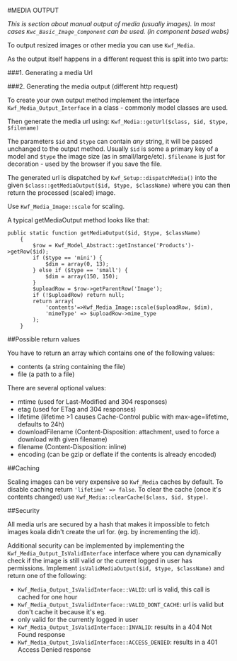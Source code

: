 #MEDIA OUTPUT

_This is section about manual output of media (usually images). 
In most cases `Kwc_Basic_Image_Component` can be used. (in component based webs)_

To output resized images or other media you can use `Kwf_Media`.

As the output itself happens in a different request this is split into two parts:

###1. Generating a media Url

###2. Generating the media output (different http request)

To create your own output method implement the interface `Kwf_Media_Output_Interface` in a class - 
commonly model classes are used.

Then generate the media url using: `Kwf_Media::getUrl($class, $id, $type, $filename)`

The parameters `$id` and `$type` can contain *any* string, it will be passed unchanged to the output method. 
Usually `$id` is some a primary key of a model and `$type` the image size (as in small/large/etc). `$filename` is just for decoration - used by the browser if you save the file.

The generated url is dispatched by `Kwf_Setup::dispatchMedia()` into the given 
`$class::getMediaOutput($id, $type, $className)` where you can then return the processed (scaled) image.

Use `Kwf_Media_Image::scale` for scaling.

A typical getMediaOutput method looks like that:

    public static function getMediaOutput($id, $type, $className)
        {
            $row = Kwf_Model_Abstract::getInstance('Products')->getRow($id);
            if ($type == 'mini') {
                $dim = array(0, 13);
            } else if ($type == 'small') {
                $dim = array(150, 150);
            }
            $uploadRow = $row->getParentRow('Image');
            if (!$uploadRow) return null;
            return array(
                'contents'=>Kwf_Media_Image::scale($uploadRow, $dim),
                'mimeType' => $uploadRow->mime_type
            );
        }
        
##Possible return values
        
You have to return an array which contains one of the following values:

* contents (a string containing the file)
* file (a path to a file)

There are several optional values:

* mtime (used for Last-Modified and 304 responses)
* etag (used for ETag and 304 responses)
* lifetime (lifetime >1 causes Cache-Control public with max-age=lifetime, defaults to 24h)
* downloadFilename (Content-Disposition: attachment, used to force a download with given filename)
* filename (Content-Disposition: inline)
* encoding (can be gzip or deflate if the contents is already encoded)   
     
     
##Caching

Scaling images can be very expensive so `Kwf_Media` caches by default. To disable caching return `'lifetime' => false`. 
To clear the cache (once it's contents changed) use `Kwf_Media::clearCache($class, $id, $type)`.

##Security

All media urls are secured by a hash that makes it impossible to fetch images koala didn't create the url for. 
(eg. by incrementing the id).

Additional security can be implemented by implementing the `Kwf_Media_Output_IsValidInterface` interface where you can 
dynamically check if the image is still valid or the current logged in user has permissions. 
Implement `isValidMediaOutput($id, $type, $className)` and return one of the following:

* `Kwf_Media_Output_IsValidInterface::VALID`: url is valid, this call is cached for one hour
* `Kwf_Media_Output_IsValidInterface::VALID_DONT_CACHE`: url is valid but don't cache it because it's eg. 
* only valid for the currently logged in user
* `Kwf_Media_Output_IsValidInterface::INVALID`: results in a 404 Not Found response
* `Kwf_Media_Output_IsValidInterface::ACCESS_DENIED`: results in a 401 Access Denied response